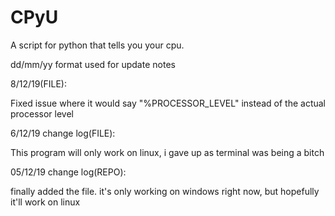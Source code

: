 # CPyU
A script for python that tells you your cpu.

dd/mm/yy format used for update notes

8/12/19(FILE):

Fixed issue where it would say "%PROCESSOR_LEVEL" instead of the actual processor level

6/12/19 change log(FILE):

This program will only work on linux, i gave up as terminal was being a bitch

05/12/19 change log(REPO):

finally added the file. it's only working on windows right now, but hopefully it'll work on linux
